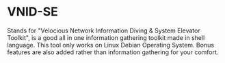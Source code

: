 # VNID-SE
Stands for "Velocious Network Information Diving & System Elevator Toolkit", is a good all in one information gathering toolkit made in shell language.
This tool only works on Linux Debian Operating System.
Bonus features are also added rather than information gathering for your comfort.

